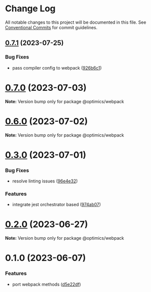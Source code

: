 # Change Log

All notable changes to this project will be documented in this file.
See [Conventional Commits](https://conventionalcommits.org) for commit guidelines.

## [0.7.1](https://github.com/optimics/forge/compare/v0.7.0...v0.7.1) (2023-07-25)


### Bug Fixes

* pass compiler config to webpack ([926b6c1](https://github.com/optimics/forge/commit/926b6c1f2b52f182894a1244910c090dd87c8779))





# [0.7.0](https://github.com/optimics/forge/compare/v0.6.0...v0.7.0) (2023-07-03)

**Note:** Version bump only for package @optimics/webpack





# [0.6.0](https://github.com/optimics/forge/compare/v0.3.0...v0.6.0) (2023-07-02)

**Note:** Version bump only for package @optimics/webpack





# [0.3.0](https://github.com/optimics/forge/compare/v0.2.0...v0.3.0) (2023-07-01)


### Bug Fixes

* resolve linting issues ([96e4e32](https://github.com/optimics/forge/commit/96e4e32c725d1efab8e3652823d93ec45bb95fd8))


### Features

* integrate jest orchestrator based ([974ab07](https://github.com/optimics/forge/commit/974ab07fbb7c4b6271b6b4c50433f4c3c1fba146))





# [0.2.0](https://github.com/optimics/forge/compare/v0.1.1...v0.2.0) (2023-06-27)

**Note:** Version bump only for package @optimics/webpack





# 0.1.0 (2023-06-07)


### Features

* port webpack methods ([d5e22df](https://github.com/optimics/forge/commit/d5e22df5c54b0e40cc6c1d1033b2edcf68532b6b))

